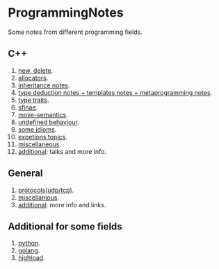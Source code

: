 # ProgrammingNotes
Some notes from different programming fields.

## C++

1. [new, delete](https://github.com/dasfex/notes/blob/master/cpp/new_delete.md).
2. [allocators](https://github.com/dasfex/notes/blob/master/cpp/allocators.md).
3. [inheritance notes](https://github.com/dasfex/notes/blob/master/cpp/inheritance.md).
4. [type deduction notes + templates notes + metaprogramming notes](https://github.com/dasfex/notes/blob/master/cpp/templates.md).
5. [type traits](https://github.com/dasfex/notes/blob/master/cpp/type_traits.md).
6. [sfinae](https://github.com/dasfex/notes/blob/master/cpp/sfinae.md).
7. [move-semantics](https://github.com/dasfex/notes/blob/master/cpp/move_semantics.md).
8. [undefined behaviour](https://github.com/dasfex/notes/blob/master/cpp/ub.md).
9. [some idioms](https://github.com/dasfex/notes/blob/master/cpp/idioms.md).
10. [expetions topics](https://github.com/dasfex/notes/blob/master/cpp/exceptions.md).
10. [miscellaneous](https://github.com/dasfex/notes/blob/master/cpp/miscellaneous.md).
11. [additional](https://github.com/dasfex/notes/blob/master/cpp/additional.md): talks and more info.

## General

1. [protocols(udp/tcp)](https://github.com/dasfex/notes/blob/master/general/protocols.md).
2. [miscellanious](https://github.com/dasfex/ProgrammingNotes/blob/master/general/miscellanious.md).
3. [additional](https://github.com/dasfex/notes/blob/master/general/additional.md): more info and links.

## Additional for some fields

1. [python](https://github.com/dasfex/notes/blob/master/langs/py_add.md).
2. [golang](https://github.com/dasfex/notes/blob/master/langs/go_add.md).
3. [highload](https://github.com/dasfex/notes/blob/master/general/highload.md).
